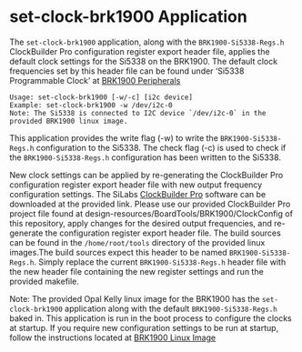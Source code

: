 # set-clock-brk1900 Application

The `set-clock-brk1900` application, along with the `BRK1900-Si5338-Regs.h` ClockBuilder Pro 
configuration register export header file, applies the default clock settings for the Si5338 
on the BRK1900. The default clock frequencies set by this header file can be found under 
‘Si5338 Programmable Clock’ at [BRK1900 Peripherals](https://docs.opalkelly.com/ecm1900/brk1900-breakout-board/brk1900-peripherals/)
```
Usage: set-clock-brk1900 [-w/-c] [i2c device]
Example: set-clock-brk1900 -w /dev/i2c-0
Note: The Si5338 is connected to I2C device `/dev/i2c-0` in the provided BRK1900 linux image.
```
This application provides the write flag (-w) to write the `BRK1900-Si5338-Regs.h` configuration 
to the Si5338. The check flag (-c) is used to check if the `BRK1900-Si5338-Regs.h` configuration 
has been written to the Si5338.

New clock settings can be applied by re-generating the ClockBuilder Pro configuration 
register export header file with new output frequency configuration settings. The SiLabs [ClockBuilder Pro](https://www.silabs.com/developers/clockbuilder-pro-software) 
software can be downloaded at the provided link. Please use our provided 
ClockBuilder Pro project file found at design-resources/BoardTools/BRK1900/ClockConfig of this repository, 
apply changes for the desired output frequencies, and re-generate the configuration register export header file. The build sources 
can be found in the `/home/root/tools` directory of the provided linux images.The build sources expect this header to be named 
`BRK1900-Si5338-Regs.h`. Simply replace the current `BRK1900-Si5338-Regs.h` header file with the new header file containing the 
new register settings and run the provided makefile.

Note: The provided Opal Kelly linux image for the BRK1900 has the `set-clock-brk1900` application 
along with the default `BRK1900-Si5338-Regs.h` baked in. This application is run in the boot 
process to configure the clocks at startup. If you require new configuration settings to be run 
at startup, follow the instructions located at [BRK1900 Linux Image](https://docs.opalkelly.com/ecm1900/brk1900-breakout-board/brk1900-linux-image/)

